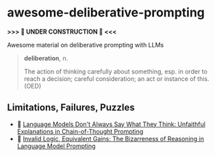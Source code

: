 # awesome-deliberative-prompting

**>>> 🚧 UNDER CONSTRUCTION 🚧 <<<**

Awesome material on deliberative prompting with LLMs 

> **deliberation**, n.
>
> The action of thinking carefully about something, esp. in order to reach a decision; careful consideration; an act or instance of this. (OED)




## Limitations, Failures, Puzzles

* 📄 [Language Models Don't Always Say What They Think: Unfaithful Explanations in Chain-of-Thought Prompting](https://arxiv.org/abs/2305.04388)
* 📄 [Invalid Logic, Equivalent Gains: The Bizarreness of Reasoning in Language Model Prompting](https://arxiv.org/abs/2307.10573)
